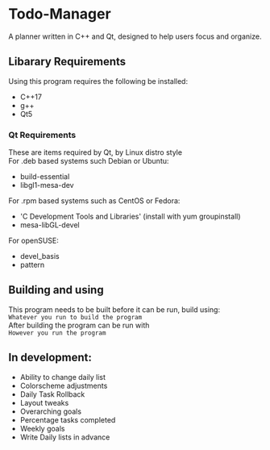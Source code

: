 # Todo-Manager
A planner written in C++ and Qt, designed to help users focus and organize. 

## Libarary Requirements 
Using this program requires the following be installed:
* C++17
* g++
* Qt5

### Qt Requirements
These are items required by Qt, by Linux distro style </br>
For .deb based systems such Debian or Ubuntu:
* build-essential 
* libgl1-mesa-dev

For .rpm based systems such as CentOS or Fedora:
* 'C Development Tools and Libraries' (install with yum groupinstall)
* mesa-libGL-devel

For openSUSE:
* devel_basis
* pattern 

## Building and using
This program needs to be built before it can be run, build using: </br>
`Whatever you run to build the program` </br>
After building the program can be run with </br>
`However you run the program`

## In development:
* Ability to change daily list
* Colorscheme adjustments
* Daily Task Rollback
* Layout tweaks
* Overarching goals
* Percentage tasks completed
* Weekly goals
* Write Daily lists in advance

